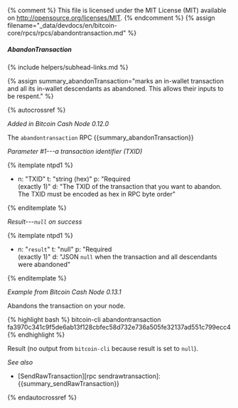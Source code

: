 {% comment %}
This file is licensed under the MIT License (MIT) available on
http://opensource.org/licenses/MIT.
{% endcomment %}
{% assign filename="_data/devdocs/en/bitcoin-core/rpcs/rpcs/abandontransaction.md" %}

##### AbandonTransaction
{% include helpers/subhead-links.md %}

{% assign summary_abandonTransaction="marks an in-wallet transaction and all its in-wallet descendants as abandoned. This allows their inputs to be respent." %}

{% autocrossref %}

*Added in Bitcoin Cash Node 0.12.0*

The `abandontransaction` RPC {{summary_abandonTransaction}}

*Parameter #1---a transaction identifier (TXID)*

{% itemplate ntpd1 %}
- n: "TXID"
  t: "string (hex)"
  p: "Required<br>(exactly 1)"
  d: "The TXID of the transaction that you want to abandon.  The TXID must be encoded as hex in RPC byte order"

{% enditemplate %}

*Result---`null` on success*

{% itemplate ntpd1 %}
- n: "`result`"
  t: "null"
  p: "Required<br>(exactly 1)"
  d: "JSON `null` when the transaction and all descendants were abandoned"

{% enditemplate %}

*Example from Bitcoin Cash Node 0.13.1*

Abandons the transaction on your node.

{% highlight bash %}
bitcoin-cli abandontransaction fa3970c341c9f5de6ab13f128cbfec58d732e736a505fe32137ad551c799ecc4
{% endhighlight %}

Result (no output from `bitcoin-cli` because result is set to `null`).

*See also*

* [SendRawTransaction][rpc sendrawtransaction]: {{summary_sendRawTransaction}}

{% endautocrossref %}
